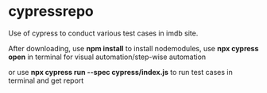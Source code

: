# cypressrepo
Use of cypress to conduct various test cases in imdb site.

After downloading,
use **npm install**
to install nodemodules, 
use **npx cypress open** in terminal for visual automation/step-wise automation

or use **npx cypress run --spec cypress/index.js**
to run test cases in terminal and get report
